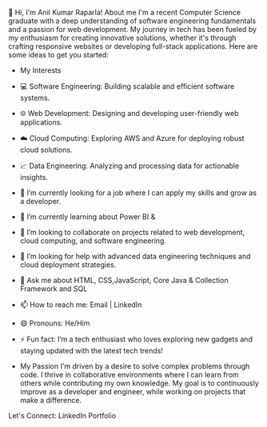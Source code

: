 
👋 Hi, I'm Anil Kumar Raparla!
About me 
I'm a recent Computer Science graduate with a deep understanding of software engineering fundamentals and a passion for web development. My journey in tech has been fueled by my enthusiasm for creating innovative solutions, whether it's through crafting responsive websites or developing full-stack applications.
Here are some ideas to get you started:


- My Interests
- 💻 Software Engineering: Building scalable and efficient software systems.
- 🌐 Web Development: Designing and developing user-friendly web applications.
- ☁️ Cloud Computing: Exploring AWS and Azure for deploying robust cloud solutions.
- 📈 Data Engineering: Analyzing and processing data for actionable insights.

- 🔭 I’m currently looking for a job where I can apply my skills and grow as a developer.
- 🌱 I’m currently learning about Power BI & 
- 👯 I’m looking to collaborate on projects related to web development, cloud computing, and software engineering.
- 🤔 I’m looking for help with advanced data engineering techniques and cloud deployment strategies.
- 💬 Ask me about HTML, CSS,JavaScript, Core Java & Collection Framework and SQL
- 📫 How to reach me: Email | LinkedIn
- 😄 Pronouns: He/Him
- ⚡ Fun fact: I’m a tech enthusiast who loves exploring new gadgets and staying updated with the latest tech trends!
- My Passion
I'm driven by a desire to solve complex problems through code. I thrive in collaborative environments where I can learn from others while contributing my own knowledge. My goal is to continuously improve as a developer and engineer, while working on projects that make a difference.

Let's Connect: 
LinkedIn
Portfolio
